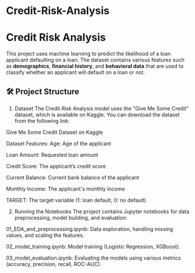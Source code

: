 # Credit-Risk-Analysis
# Credit Risk Analysis

This project uses machine learning to predict the likelihood of a loan applicant defaulting on a loan. The dataset contains various features such as **demographics**, **financial history**, and **behavioral data** that are used to classify whether an applicant will default on a loan or not.

## 🛠️ Project Structure
1. Dataset
The Credit Risk Analysis model uses the "Give Me Some Credit" dataset, which is available on Kaggle. You can download the dataset from the following link:

Give Me Some Credit Dataset on Kaggle

Dataset Features:
Age: Age of the applicant

Loan Amount: Requested loan amount

Credit Score: The applicant’s credit score

Current Balance: Current bank balance of the applicant

Monthly Income: The applicant's monthly income

TARGET: The target variable (1: loan default, 0: no default)

2. Running the Notebooks
The project contains Jupyter notebooks for data preprocessing, model building, and evaluation:

01_EDA_and_preprocessing.ipynb: Data exploration, handling missing values, and scaling the features.

02_model_training.ipynb: Model training (Logistic Regression, XGBoost).

03_model_evaluation.ipynb: Evaluating the models using various metrics (accuracy, precision, recall, ROC-AUC).
